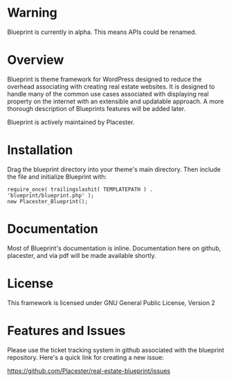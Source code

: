 # Warning
Blueprint is currently in alpha. This means APIs could be renamed. 

# Overview
Blueprint is theme framework for WordPress designed to reduce the overhead associating with creating real estate websites. It is designed to handle many of the common use cases associated with displaying real property on the internet with an extensible and updatable approach. A more thorough description of Blueprints features will be added later.

Blueprint is actively maintained by Placester. 

# Installation 
Drag the blueprint directory into your theme's main directory. Then include the file and initialize Blueprint with:

	require_once( trailingslashit( TEMPLATEPATH ) . 'blueprint/blueprint.php' );
	new Placester_Blueprint();

# Documentation
Most of Blueprint's documentation is inline. Documentation here on github, placester, and via pdf will be made available shortly. 

# License
This framework is licensed under GNU General Public License, Version 2

# Features and Issues
Please use the ticket tracking system in github associated with the blueprint repository. Here's a quick link for creating a new issue:

https://github.com/Placester/real-estate-blueprint/issues